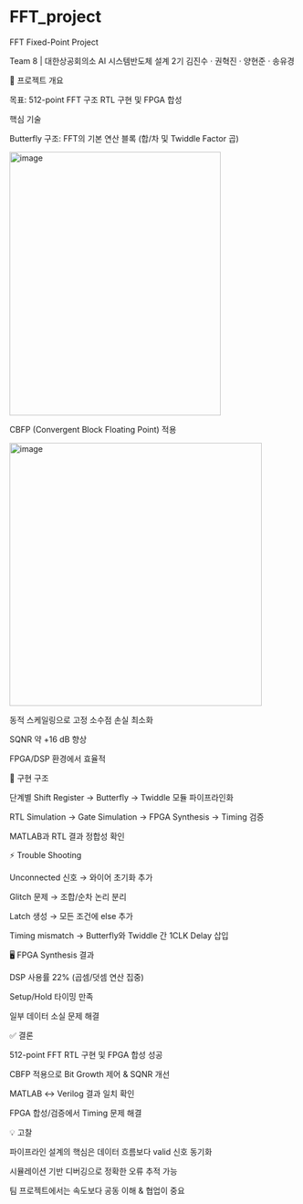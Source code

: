 # FFT_project

FFT Fixed-Point Project

Team 8 | 대한상공회의소 AI 시스템반도체 설계 2기
김진수 · 권혁진 · 양현준 · 송유경

📌 프로젝트 개요

목표: 512-point FFT 구조 RTL 구현 및 FPGA 합성

핵심 기술


Butterfly 구조: FFT의 기본 연산 블록 (합/차 및 Twiddle Factor 곱)

<img width="370" height="462" alt="image" src="https://github.com/user-attachments/assets/557bc15d-6ca3-45b5-a96e-1da2e4e837f2" />

CBFP (Convergent Block Floating Point) 적용

<img width="442" height="461" alt="image" src="https://github.com/user-attachments/assets/15918c13-e362-43ab-855f-a0a0adc3b161" />






동적 스케일링으로 고정 소수점 손실 최소화

SQNR 약 +16 dB 향상

FPGA/DSP 환경에서 효율적

🔧 구현 구조

단계별 Shift Register → Butterfly → Twiddle 모듈 파이프라인화

RTL Simulation → Gate Simulation → FPGA Synthesis → Timing 검증

MATLAB과 RTL 결과 정합성 확인

⚡ Trouble Shooting

Unconnected 신호 → 와이어 초기화 추가

Glitch 문제 → 조합/순차 논리 분리

Latch 생성 → 모든 조건에 else 추가

Timing mismatch → Butterfly와 Twiddle 간 1CLK Delay 삽입

🖥️ FPGA Synthesis 결과

DSP 사용률 22% (곱셈/덧셈 연산 집중)

Setup/Hold 타이밍 만족

일부 데이터 소실 문제 해결

✅ 결론

512-point FFT RTL 구현 및 FPGA 합성 성공

CBFP 적용으로 Bit Growth 제어 & SQNR 개선

MATLAB ↔ Verilog 결과 일치 확인

FPGA 합성/검증에서 Timing 문제 해결

💡 고찰

파이프라인 설계의 핵심은 데이터 흐름보다 valid 신호 동기화

시뮬레이션 기반 디버깅으로 정확한 오류 추적 가능

팀 프로젝트에서는 속도보다 공동 이해 & 협업이 중요
